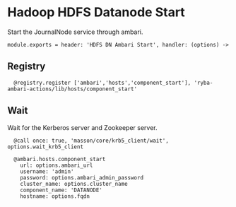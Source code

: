 
# Hadoop HDFS Datanode Start

Start the JournalNode service through ambari.

    module.exports = header: 'HDFS DN Ambari Start', handler: (options) ->

## Registry

      @registry.register ['ambari','hosts','component_start'], 'ryba-ambari-actions/lib/hosts/component_start'

## Wait

Wait for the Kerberos server and Zookeeper server.

      @call once: true, 'masson/core/krb5_client/wait', options.wait_krb5_client

      @ambari.hosts.component_start
        url: options.ambari_url
        username: 'admin'
        password: options.ambari_admin_password
        cluster_name: options.cluster_name
        component_name: 'DATANODE'
        hostname: options.fqdn

